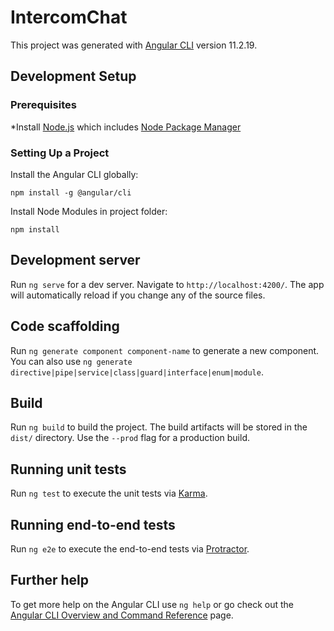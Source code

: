 # IntercomChat

This project was generated with [Angular CLI](https://github.com/angular/angular-cli) version 11.2.19.

## Development Setup
### Prerequisites
*Install [Node.js](https://nodejs.org/en/) which includes [Node Package Manager](https://docs.npmjs.com/getting-started)

### Setting Up a Project
Install the Angular CLI globally:

`npm install -g @angular/cli`

Install Node Modules in project folder:

`npm install`



## Development server

Run `ng serve` for a dev server. Navigate to `http://localhost:4200/`. The app will automatically reload if you change any of the source files.

## Code scaffolding

Run `ng generate component component-name` to generate a new component. You can also use `ng generate directive|pipe|service|class|guard|interface|enum|module`.

## Build

Run `ng build` to build the project. The build artifacts will be stored in the `dist/` directory. Use the `--prod` flag for a production build.

## Running unit tests

Run `ng test` to execute the unit tests via [Karma](https://karma-runner.github.io).

## Running end-to-end tests

Run `ng e2e` to execute the end-to-end tests via [Protractor](http://www.protractortest.org/).

## Further help

To get more help on the Angular CLI use `ng help` or go check out the [Angular CLI Overview and Command Reference](https://angular.io/cli) page.
